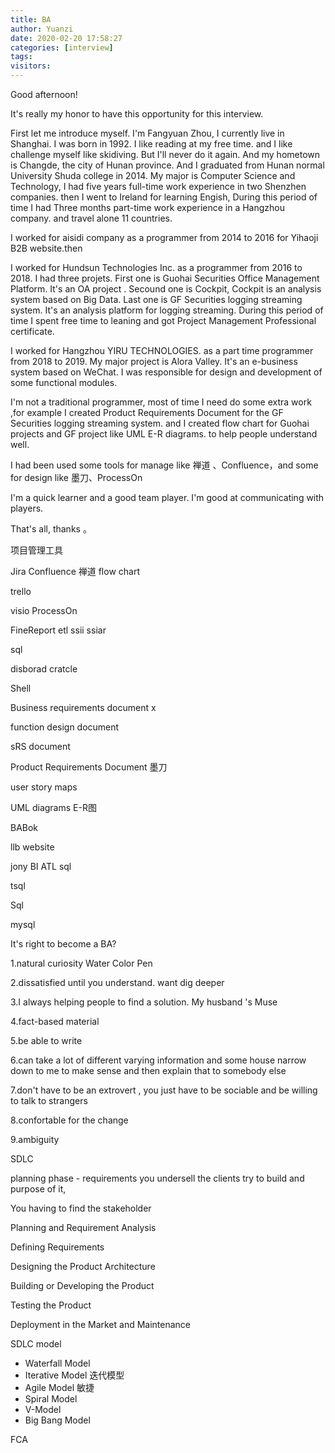```yaml
---
title: BA
author: Yuanzi
date: 2020-02-20 17:58:27
categories: [interview]
tags: 
visitors:
---
```


Good afternoon! 

It's really my honor to have this opportunity for this interview. 

First let me introduce myself. I'm Fangyuan Zhou, I currently live in Shanghai. I was born in 1992. I like reading at my free time. and I like challenge myself like skidiving. But I'll never do it again. And my hometown is Changde, the city of Hunan province. And I graduated from Hunan normal University Shuda college in 2014. My major is Computer Science and Technology, I had five years full-time work experience in two Shenzhen companies. then I went to Ireland for learning Engish, During this period of time I had Three months part-time work experience in a Hangzhou company. and travel alone 11 countries.

I worked for aisidi company as a programmer from 2014 to 2016 for Yihaoji B2B website.then

I worked for Hundsun Technologies Inc. as a programmer from 2016 to 2018. I had three projets. First one is Guohai Securities Office Management Platform. It's an OA project . Secound one is Cockpit, Cockpit is an analysis system based on Big Data.
Last one is GF Securities logging streaming system. It's an analysis platform for logging streaming. During this period of time I spent free time to leaning and got Project Management Professional certificate.

I worked for Hangzhou YIRU TECHNOLOGIES. as a part time programmer from 2018 to 2019. My major project is Alora Valley. It's an e-business system based on WeChat. I was responsible for design and development of some functional modules.

I'm not a traditional programmer, most of time I need do some extra work ,for example I created Product Requirements Document for the GF Securities logging streaming system. and I created flow chart for Guohai projects and GF project  like  UML E-R diagrams. to help people understand well.

I had been used some tools for manage like 禅道 、Confluence，and some for design like 墨刀、ProcessOn

I'm a quick learner and a good team player. I'm good at communicating with players. 

That's all, thanks 。



项目管理工具

Jira Confluence 禅道 flow chart

trello 

visio ProcessOn

FineReport etl ssii ssiar

 sql

disborad cratcle

Shell 



Business requirements document x

function design document 

sRS document 

Product Requirements Document  墨刀



user story maps

UML diagrams E-R图

BABok

llb website

jony BI ATL sql

tsql

Sql 

mysql





It's right to become a BA?

1.natural curiosity  Water Color Pen

2.dissatisfied until you understand.  want dig deeper 

3.I always helping people to find a solution. My husband 's  Muse 

4.fact-based material

5.be able to write

6.can take a lot of different varying information and some house narrow down to me to make sense and then explain that to somebody else

7.don't have to be an extrovert , you just have to be sociable and be willing to talk to strangers 

8.confortable for the change

9.ambiguity



SDLC

planning phase - requirements  you undersell the clients try to build and purpose of it,

You having to find the stakeholder



Planning and Requirement Analysis

Defining Requirements

Designing the Product Architecture

Building or Developing the Product

Testing the Product

Deployment in the Market and Maintenance



SDLC model

- Waterfall Model
- Iterative Model 迭代模型
- Agile Model 敏捷
- Spiral Model
- V-Model
- Big Bang Model

FCA